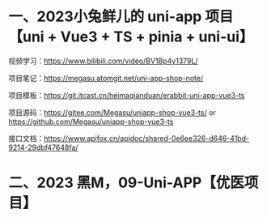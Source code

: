 # 一、2023小兔鲜儿的 uni-app 项目【uni + Vue3 + TS + pinia + uni-ui】

视频学习：<https://www.bilibili.com/video/BV1Bp4y1379L/>

项目笔记：<https://megasu.atomgit.net/uni-app-shop-note/>

项目模板：<https://git.itcast.cn/heimaqianduan/erabbit-uni-app-vue3-ts>

项目源码：<https://gitee.com/Megasu/uniapp-shop-vue3-ts/> or <https://github.com/Megasu/uniapp-shop-vue3-ts>

接口文档：<https://www.apifox.cn/apidoc/shared-0e6ee326-d646-41bd-9214-29dbf47648fa/>


# 二、2023 黑M，09-Uni-APP【优医项目】


